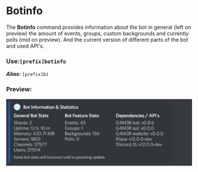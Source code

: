 # Botinfo

The **Botinfo** command provides information about the bot in general \(left on preview\) the amount of events, groups, custom backgrounds and currently polls \(mid on preview\). And the current version of different parts of the bot and used API's.

### Use:`[prefix]botinfo`

_**Alias:**_ `[prefix]bi`

### Preview:

![](../../.gitbook/assets/image%20%284%29.png)



